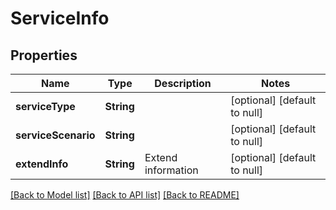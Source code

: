 # ServiceInfo
## Properties

| Name | Type | Description | Notes |
|------------ | ------------- | ------------- | -------------|
| **serviceType** | **String** |  | [optional] [default to null] |
| **serviceScenario** | **String** |  | [optional] [default to null] |
| **extendInfo** | **String** | Extend information | [optional] [default to null] |

[[Back to Model list]](../README.md#documentation-for-models) [[Back to API list]](../README.md#documentation-for-api-endpoints) [[Back to README]](../README.md)


